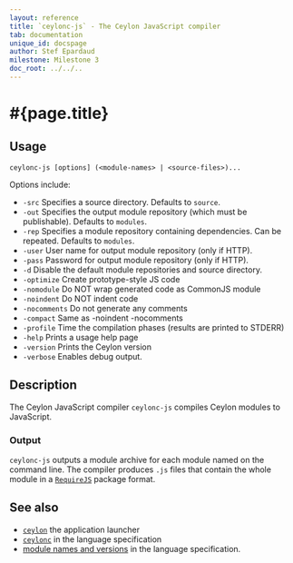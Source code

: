 ```yaml
---
layout: reference
title: `ceylonc-js` - The Ceylon JavaScript compiler
tab: documentation
unique_id: docspage
author: Stef Epardaud
milestone: Milestone 3
doc_root: ../../..
---
```


# #{page.title}

## Usage 

<!-- lang: none -->
    ceylonc-js [options] (<module-names> | <source-files>)...

Options include:

* `-src` Specifies a source directory. Defaults to `source`.
* `-out` Specifies the output module repository (which must be publishable).
  Defaults to `modules`.
* `-rep` Specifies a module repository containing dependencies. Can be repeated.
  Defaults to `modules`.
* `-user` User name for output module repository (only if HTTP).
* `-pass` Password for output module repository (only if HTTP).
* `-d` Disable the default module repositories and source directory. <!-- m4 -->
* `-optimize` Create prototype-style JS code
* `-nomodule` Do NOT wrap generated code as CommonJS module
* `-noindent` Do NOT indent code
* `-nocomments` Do not generate any comments
* `-compact` Same as -noindent -nocomments
* `-profile` Time the compilation phases (results are printed to STDERR)
* `-help` Prints a usage help page
* `-version` Prints the Ceylon version
* `-verbose` Enables debug output.

## Description

The Ceylon JavaScript compiler `ceylonc-js` compiles Ceylon modules to JavaScript. 

### Output

`ceylonc-js` outputs a module archive for 
each module named on the command line. The compiler produces `.js` files 
that contain the whole module in a [`RequireJS`](http://requirejs.org) 
package format.

## See also

* [`ceylon`](../ceylon) the application launcher
* [`ceylonc`](#{page.doc_root}/#{site.urls.spec_relative}#thecompiler) in the language specification
* [module names and versions](#{page.doc_root}/#{site.urls.spec_relative}#modulenamesandversionidentifiers) in the language specification.
